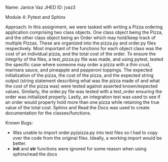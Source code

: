 Name: Janice Vaz JHED ID: jvaz3

Module 4: Pytest and Sphinx

Approach: In this assignment, we were tasked with writing a Pizza ordering application comprising two class objects. One class object being the Pizza, and the other class object being an Order which may hold/keep track of multiple Pizzas. These are organized into the pizza.py and order.py files respectively. Most important of the functions for each object class was the cost of an individual pizza, and the total cost of the order. To ensure the integrity of the files, a test_pizza.py file was made, and using pytest, tested the specific case where someone may order a pizza with a thin crust, marinara sauce, and pineapple and pepperoni toppings. The expected initialization of the pizza, the cost of the pizza, and the expected string output (string statement describing what was the pizza made of and what the cost of the pizza was) were tested against asserted known/expected values. Similarly, the order.py file was tested with a test_order ensuring the order was initialized properly. Lastly, an integration test was used to see if an order would properly hold more than one pizza while retaining the true value of the total cost. Sphinx and Read the Docs was used to create documentation for the classes/functions.

Known Bugs:

- Was unable to import order.py/pizza.py into test files so I had to copy over the code from the original files. Ideally, a working import would be better.
- **init** and **str** functions were ignored for some reason when using sphinx/read the docs
